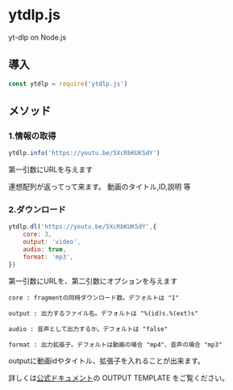 # ytdlp.js
yt-dlp on Node.js

## 導入

```js
const ytdlp = require('ytdlp.js')
```
## メソッド

### 1.情報の取得

```js
ytdlp.info('https://youtu.be/5XcRbKUKSdY')
```
第一引数にURLを与えます

連想配列が返ってって来ます。
動画のタイトル,ID,説明 等

### 2.ダウンロード
```js
ytdlp.dl('https://youtu.be/5XcRbKUKSdY',{
    core: 3,
    output: 'video',
    audio: true,
    format: 'mp3',
})
```
第一引数にURLを、第二引数にオプションを与えます

```
core : fragmentの同時ダウンロード数。デフォルトは "1"

output : 出力するファイル名。デフォルトは "%(id)s.%(ext)s"

audio : 音声として出力するか。デフォルトは "false"

format : 出力拡張子。デフォルトは動画の場合 "mp4"、音声の場合 "mp3"
```
outputに動画idやタイトル、拡張子を入れることが出来ます。

詳しくは[公式ドキュメント](https://github.com/yt-dlp/yt-dlp#output-template)の OUTPUT TEMPLATE をご覧ください。